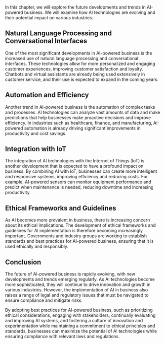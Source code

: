 
In this chapter, we will explore the future developments and trends in AI-powered business. We will examine how AI technologies are evolving and their potential impact on various industries.

Natural Language Processing and Conversational Interfaces
---------------------------------------------------------

One of the most significant developments in AI-powered business is the increased use of natural language processing and conversational interfaces. These technologies allow for more personalized and engaging customer experiences, improving customer satisfaction and loyalty. Chatbots and virtual assistants are already being used extensively in customer service, and their use is expected to expand in the coming years.

Automation and Efficiency
-------------------------

Another trend in AI-powered business is the automation of complex tasks and processes. AI technologies can analyze vast amounts of data and make predictions that help businesses make proactive decisions and improve efficiency. In industries such as healthcare, finance, and manufacturing, AI-powered automation is already driving significant improvements in productivity and cost savings.

Integration with IoT
--------------------

The integration of AI technologies with the Internet of Things (IoT) is another development that is expected to have a profound impact on business. By combining AI with IoT, businesses can create more intelligent and responsive systems, improving efficiency and reducing costs. For example, AI-powered sensors can monitor equipment performance and predict when maintenance is needed, reducing downtime and increasing productivity.

Ethical Frameworks and Guidelines
---------------------------------

As AI becomes more prevalent in business, there is increasing concern about its ethical implications. The development of ethical frameworks and guidelines for AI implementation is therefore becoming increasingly important. Governments and industry groups are working to establish standards and best practices for AI-powered business, ensuring that it is used ethically and responsibly.

Conclusion
----------

The future of AI-powered business is rapidly evolving, with new developments and trends emerging regularly. As AI technologies become more sophisticated, they will continue to drive innovation and growth in various industries. However, the implementation of AI in business also raises a range of legal and regulatory issues that must be navigated to ensure compliance and mitigate risks.

By adopting best practices for AI-powered business, such as prioritizing ethical considerations, engaging with stakeholders, continually evaluating and improving AI systems, and fostering a culture of innovation and experimentation while maintaining a commitment to ethical principles and standards, businesses can maximize the potential of AI technologies while ensuring compliance with relevant laws and regulations.
